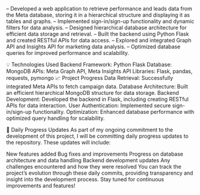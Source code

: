
– Developed a web application to retrieve performance and leads data from the Meta database, storing it in a
hierarchical structure and displaying it as tables and graphs.
– Implemented sign-in/sign-up functionality and dynamic filters for data analysis.
– Designed hierarchical database architecture for efficient data storage and retrieval.
– Built the backend using Python Flask and created RESTful APIs for data access.
– Explored and integrated Graph API and Insights API for marketing data analysis.
– Optimized database queries for improved performance and scalability.

💡 Technologies Used
Backend Framework: Python Flask
Database: MongoDB
APIs: Meta Graph API, Meta Insights API
Libraries: Flask, pandas, requests, pymongo
📈 Project Progress
Data Retrieval: Successfully integrated Meta APIs to fetch campaign data.
Database Architecture: Built an efficient hierarchical MongoDB structure for data storage.
Backend Development: Developed the backend in Flask, including creating RESTful APIs for data interaction.
User Authentication: Implemented secure sign-in/sign-up functionality.
Optimization: Enhanced database performance with optimized query handling for scalability.


📅 Daily Progress Updates
As part of my ongoing commitment to the development of this project, I will be committing daily progress updates to the repository. These updates will include:

New features added
Bug fixes and improvements
Progress on database architecture and data handling
Backend development updates
Any challenges encountered and how they were resolved
You can track the project’s evolution through these daily commits, providing transparency and insight into the development process. Stay tuned for continuous improvements and features!
